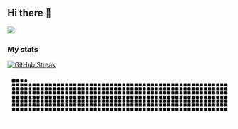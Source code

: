 ## Hi there 👋

<!--
**bw-devang-chhajed/bw-devang-chhajed** is a ✨ _special_ ✨ repository because its `README.md` (this file) appears on your GitHub profile.

Here are some ideas to get you started:

- 🔭 I’m currently working on ...
- 🌱 I’m currently learning ...
- 👯 I’m looking to collaborate on ...
- 🤔 I’m looking for help with ...
- 💬 Ask me about ...
- 📫 How to reach me: ...
- 😄 Pronouns: ...
- ⚡ Fun fact: ...
-->
![](https://komarev.com/ghpvc/?username=bw-devang-chhajed&color=green)

### My stats
[![GitHub Streak](https://streak-stats.demolab.com?user=bw-devang-chhajed&theme=vue-dark&card_width=595)](https://streak-stats.demolab.com?user=bw-devang-chhajed&theme=vue-dark&exclude_days=Sun%2CSat&card_width=595)

<picture>
  <source media="(prefers-color-scheme: dark)" srcset="https://raw.githubusercontent.com/bw-devang-chhajed/bw-devang-chhajed/output/github-contribution-grid-snake-dark.svg">
  <source media="(prefers-color-scheme: light)" srcset="https://raw.githubusercontent.com/bw-devang-chhajed/bw-devang-chhajed/output/github-contribution-grid-snake.svg">
  <img alt="github contribution grid snake animation" src="https://raw.githubusercontent.com/bw-devang-chhajed/bw-devang-chhajed/output/github-contribution-grid-snake.svg">
</picture>
